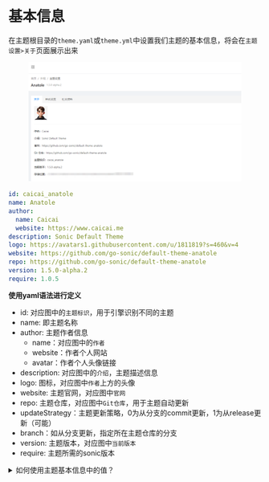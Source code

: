 # 基本信息

在主题根目录的`theme.yaml`或`theme.yml`中设置我们主题的基本信息，将会在`主题设置>关于`页面展示出来

<figure><img src="../.gitbook/assets/image (2).png" alt=""><figcaption></figcaption></figure>

```yaml
id: caicai_anatole
name: Anatole
author:
  name: Caicai
  website: https://www.caicai.me
description: Sonic Default Theme
logo: https://avatars1.githubusercontent.com/u/1811819?s=460&v=4
website: https://github.com/go-sonic/default-theme-anatole
repo: https://github.com/go-sonic/default-theme-anatole
version: 1.5.0-alpha.2
require: 1.0.5
```

**使用yaml语法进行定义**

* id: 对应图中的`主题标识`，用于引擎识别不同的主题
* name: 即主题名称
* author: 主题作者信息
  * name：对应图中的`作者`
  * website：作者个人网站
  * avatar：作者个人头像链接
* description: 对应图中的`介绍`，主题描述信息
* logo: 图标，对应图中`作者`上方的头像
* website: 主题官网，对应图中`官网`
* repo: 主题仓库，对应图中`Git仓库`，用于主题自动更新
* updateStrategy：主题更新策略，0为从分支的commit更新，1为从release更新（可能）
* branch：如从分支更新，指定所在主题仓库的分支
* version: 主题版本，对应图中`当前版本`
* require: 主题所需的sonic版本



<details>

<summary>如何使用主题基本信息中的值？</summary>

查看模板调用全局变量[主题信息](../mo-ban-zhong-de-diao-yong/quan-ju-bian-liang/zhu-ti-shu-xing.md#theme)的部分

</details>
